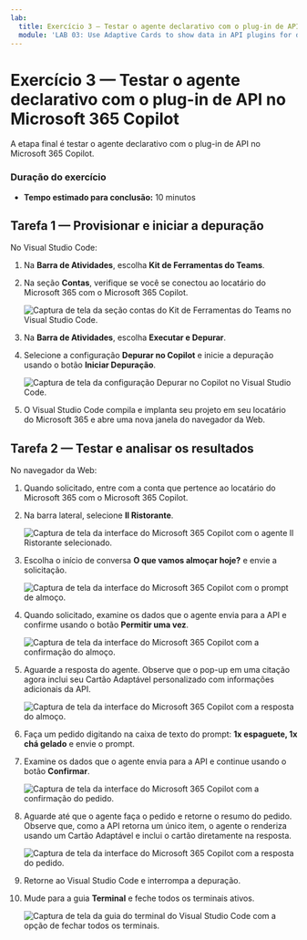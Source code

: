 ```yaml
---
lab:
  title: Exercício 3 — Testar o agente declarativo com o plug-in de API no Microsoft 365 Copilot
  module: 'LAB 03: Use Adaptive Cards to show data in API plugins for declarative agents'
---
```


# Exercício 3 — Testar o agente declarativo com o plug-in de API no Microsoft 365 Copilot

A etapa final é testar o agente declarativo com o plug-in de API no Microsoft 365 Copilot.

### Duração do exercício

- **Tempo estimado para conclusão:** 10 minutos

## Tarefa 1 — Provisionar e iniciar a depuração

No Visual Studio Code:

1. Na **Barra de Atividades**, escolha **Kit de Ferramentas do Teams**.
1. Na seção **Contas**, verifique se você se conectou ao locatário do Microsoft 365 com o Microsoft 365 Copilot.

    ![Captura de tela da seção contas do Kit de Ferramentas do Teams no Visual Studio Code.](../media/LAB_03/LAB_03/3-teams-toolkit-accounts.png)

1. Na **Barra de Atividades**, escolha **Executar e Depurar**.
1. Selecione a configuração **Depurar no Copilot** e inicie a depuração usando o botão **Iniciar Depuração**.  

    ![Captura de tela da configuração Depurar no Copilot no Visual Studio Code.](../media/LAB_03/LAB_03/3-visual-studio-code-start-debugging.png)

1. O Visual Studio Code compila e implanta seu projeto em seu locatário do Microsoft 365 e abre uma nova janela do navegador da Web.

## Tarefa 2 — Testar e analisar os resultados

No navegador da Web:

1. Quando solicitado, entre com a conta que pertence ao locatário do Microsoft 365 com o Microsoft 365 Copilot.
1. Na barra lateral, selecione **Il Ristorante**.

    ![Captura de tela da interface do Microsoft 365 Copilot com o agente Il Ristorante selecionado.](../media/LAB_03/LAB_03/3-copilot-select-agent.png)

1. Escolha o início de conversa **O que vamos almoçar hoje?** e envie a solicitação.

    ![Captura de tela da interface do Microsoft 365 Copilot com o prompt de almoço.](../media/LAB_03/LAB_03/3-copilot-lunch-prompt.png)

1. Quando solicitado, examine os dados que o agente envia para a API e confirme usando o botão **Permitir uma vez**.

    ![Captura de tela da interface do Microsoft 365 Copilot com a confirmação do almoço.](../media/LAB_03/LAB_03/3-copilot-lunch-confirm.png)

1. Aguarde a resposta do agente. Observe que o pop-up em uma citação agora inclui seu Cartão Adaptável personalizado com informações adicionais da API.

    ![Captura de tela da interface do Microsoft 365 Copilot com a resposta do almoço.](../media/LAB_03/LAB_03/3-copilot-lunch-response.png)

1. Faça um pedido digitando na caixa de texto do prompt: **1x espaguete, 1x chá gelado** e envie o prompt.
1. Examine os dados que o agente envia para a API e continue usando o botão **Confirmar**.

    ![Captura de tela da interface do Microsoft 365 Copilot com a confirmação do pedido.](../media/LAB_03/LAB_03/3-copilot-order-confirm.png)

1. Aguarde até que o agente faça o pedido e retorne o resumo do pedido. Observe que, como a API retorna um único item, o agente o renderiza usando um Cartão Adaptável e inclui o cartão diretamente na resposta.

    ![Captura de tela da interface do Microsoft 365 Copilot com a resposta do pedido.](../media/LAB_03/LAB_03/3-copilot-order-response.png)

1. Retorne ao Visual Studio Code e interrompa a depuração.
1. Mude para a guia **Terminal** e feche todos os terminais ativos.

    ![Captura de tela da guia do terminal do Visual Studio Code com a opção de fechar todos os terminais.](../media/LAB_03/LAB_03/3-visual-studio-code-close-terminal.png)
